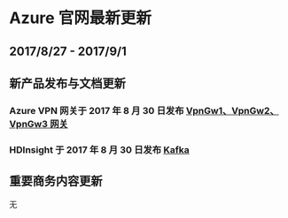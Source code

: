 <properties
	pageTitle="Azure 官网本周更新 | Azure"
    description="Azure 官网本周更新"
    services=""
    documentationCenter=""
    authors=""
    manager=""
    editor=""
    tags=""/>

<tags ms.service="weekly-updates" ms.date="" wacn.date="" wacn.lang="cn"/>

# Azure 官网最新更新

## 2017/8/27 - 2017/9/1

## 新产品发布与文档更新 

<h3>Azure VPN 网关于 2017 年 8 月 30 日发布 <a id="weekly-updates-8-30_vpn-gateway" href="/pricing/details/vpn-gateway/">VpnGw1、VpnGw2、VpnGw3 网关 </a></h3>
<h3>HDInsight 于 2017 年 8 月 30 日发布 <a id="weekly-updates-8-30_hdinsight" href="/pricing/details/hdinsight/"> Kafka</a></h3>

## 重要商务内容更新
无 



